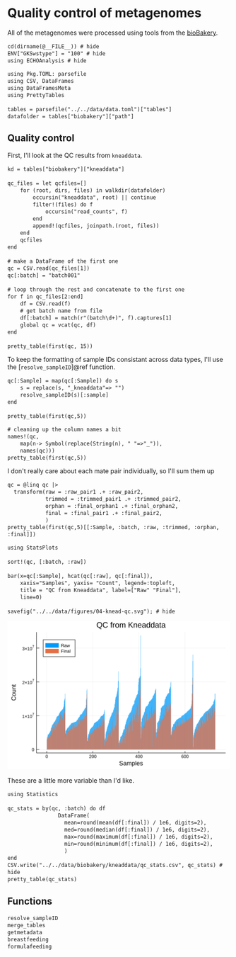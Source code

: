 # Quality control of metagenomes

All of the metagenomes were processed
using tools from the [bioBakery](https://bitbucket.org/biobakery/biobakery/wiki/Home).

```@example qc
cd(dirname(@__FILE__)) # hide
ENV["GKSwstype"] = "100" # hide
using ECHOAnalysis # hide
```

```@example qc
using Pkg.TOML: parsefile
using CSV, DataFrames
using DataFramesMeta
using PrettyTables

tables = parsefile("../../data/data.toml")["tables"]
datafolder = tables["biobakery"]["path"]
```

## Quality control

First, I'll look at the QC results from `kneaddata`.

```@example qc
kd = tables["biobakery"]["kneaddata"]

qc_files = let qcfiles=[]
    for (root, dirs, files) in walkdir(datafolder)
        occursin("kneaddata", root) || continue
        filter!(files) do f
            occursin("read_counts", f)
        end
        append!(qcfiles, joinpath.(root, files))
    end
    qcfiles
end

# make a DataFrame of the first one
qc = CSV.read(qc_files[1])
qc[:batch] = "batch001"

# loop through the rest and concatenate to the first one
for f in qc_files[2:end]
    df = CSV.read(f)
    # get batch name from file
    df[:batch] = match(r"(batch\d+)", f).captures[1]
    global qc = vcat(qc, df)
end

pretty_table(first(qc, 15))
```

To keep the formatting of sample IDs consistant across data types,
I'll use the [`resolve_sampleID`]@ref function.


```@example qc
qc[:Sample] = map(qc[:Sample]) do s
    s = replace(s, "_kneaddata"=> "")
    resolve_sampleID(s)[:sample]
end

pretty_table(first(qc,5))
```

```@example qc
# cleaning up the column names a bit
names!(qc,
    map(n-> Symbol(replace(String(n), " "=>"_")),
    names(qc)))
pretty_table(first(qc,5))
```

I don't really care about each mate pair individually,
so I'll sum them up

```@example qc
qc = @linq qc |>
  transform(raw = :raw_pair1 .+ :raw_pair2,
            trimmed = :trimmed_pair1 .+ :trimmed_pair2,
            orphan = :final_orphan1 .+ :final_orphan2,
            final = :final_pair1 .+ :final_pair2,
            )
pretty_table(first(qc,5)[[:Sample, :batch, :raw, :trimmed, :orphan, :final]])
```

```@example qc
using StatsPlots

sort!(qc, [:batch, :raw])

bar(x=qc[:Sample], hcat(qc[:raw], qc[:final]),
    xaxis="Samples", yaxis= "Count", legend=:topleft,
    title = "QC from Kneaddata", label=["Raw" "Final"],
    line=0)

savefig("../../data/figures/04-knead-qc.svg"); # hide
```

![](../../data/figures/04-knead-qc.svg)


These are a little more variable than I'd like.

```@example qc
using Statistics

qc_stats = by(qc, :batch) do df
                DataFrame(
                  mean=round(mean(df[:final]) / 1e6, digits=2),
                  med=round(median(df[:final]) / 1e6, digits=2),
                  max=round(maximum(df[:final]) / 1e6, digits=2),
                  min=round(minimum(df[:final]) / 1e6, digits=2),
                  )
end
CSV.write("../../data/biobakery/kneaddata/qc_stats.csv", qc_stats) # hide
pretty_table(qc_stats)
```

## Functions

```@docs
resolve_sampleID
merge_tables
getmetadata
breastfeeding
formulafeeding
```
